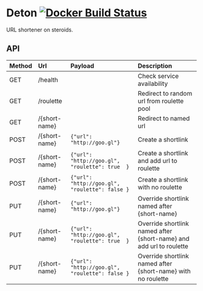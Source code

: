
# Deton [![Docker Build Status](https://img.shields.io/docker/build/jrottenberg/ffmpeg.svg)](https://github.com/e8kor/deton)

URL shortener on steroids.

## API

|Method | Url           | Payload       | Description|
|:------|:--------------|:--------------|:-----------|
|GET    | /health       |               | Check service availability|
|GET    | /roulette     |               | Redirect to random url from roulette pool|
|GET    | /{short-name} |               | Redirect to named url|
|POST   | /{short-name} | `{"url": "http://goo.gl"}`                     | Create a shortlink|
|POST   | /{short-name} | `{"url": "http://goo.gl", "roulette": true  }` | Create a shortlink and add url to roulette|
|POST   | /{short-name} | `{"url": "http://goo.gl", "roulette": false }` | Create a shortlink with no roulette|
|PUT    | /{short-name} | `{"url": "http://goo.gl"}`                     | Override shortlink named after {short-name}|
|PUT    | /{short-name} | `{"url": "http://goo.gl", "roulette": true  }` | Override shortlink named after {short-name} and add url to roulette|
|PUT    | /{short-name} | `{"url": "http://goo.gl", "roulette": false }` | Override shortlink named after {short-name} with no roulette|